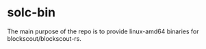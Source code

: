 # solc-bin
The main purpose of the repo is to provide linux-amd64 binaries for blockscout/blockscout-rs.
 


